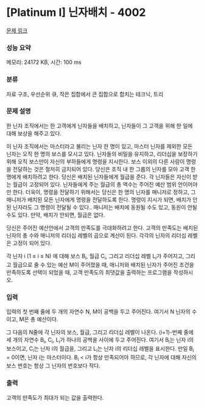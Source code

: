 # [Platinum I] 닌자배치 - 4002 

[문제 링크](https://www.acmicpc.net/problem/4002) 

### 성능 요약

메모리: 24172 KB, 시간: 100 ms

### 분류

자료 구조, 우선순위 큐, 작은 집합에서 큰 집합으로 합치는 테크닉, 트리

### 문제 설명

<p>한 닌자 조직에서는 한 고객에게 닌자들을 배치하고, 닌자들이 그 고객을 위해 한 일에 대해 보상을 해주고 있다. </p>

<p>이 닌자 조직에서는 마스터라고 불리는 닌자 한 명이 있고, 마스터 닌자를 제외한 모든 닌자는 오직 한 명의 보스를 모시고 있다. 닌자들의 비밀을 유지하고, 리더십을 보장하기 위해 오직 보스만이 자신의 부하들에게 명령을 지시한다. 보스 이외의 다른 사람이 명령을 전달하는 것은 철저히 금지되어 있다. 당신은 조직 내 한 그룹의 닌자를 모아 고객 한 명에게 배치하려고 한다. 당신은 배치된 닌자들에게 월급을 준다. 각 닌자들은 자신이 받는 월급이 고정되어 있다. 닌자들에게 주는 월급의 총 액수는 주어진 예산 범위 안이어야만 한다. 더욱이, 명령을 전달하기 위해서는 당신은 한 명의 닌자를 매니저로 정하고, 그 매니저가 배치된 모든 닌자에게 명령을 전달하도록 한다. 명령이 지시가 되면, 배치가 안 된 닌자라도 그 명령이 전달될 수 있다.. 매니저는 배치에 동원될 수도 있고, 동원이 안될 수도 있다. 만약, 배치가 안되면, 월급은 없다.</p>

<p>당신은 주어진 예산안에서 고객의 만족도를 극대화하려고 한다. 고객의 만족도는 배치된 닌자의 총 수와 매니저의 리더십 레벨의 곱으로 계산이 된다. 각각의 닌자의 리더십 레벨은 고정이 되어 있다.</p>

<p>각 닌자 i (1 ≤ i ≤ N) 에 대해 보스 B<sub>i</sub>, 월급 C<sub>i</sub>, 그리고 리더십 레벨 L<sub>i</sub>가 주어지고, 그리고 월급으로 줄 수 있는 예산 M이 주어졌을 때, 매니저와 배치된 닌자가 주어진 조건을 만족하도록 선택이 되었을 때, 고객 만족도의 최댓값을 출력하는 프로그램을 작성하시오. </p>

### 입력 

 <p>입력의 첫 번째 줄에 두 개의 자연수 N, M이 공백을 두고 주어진다. 여기서 N 닌자의 수이고, M은 총 예산이다.</p>

<p>그 다음의 N줄에 각 닌자의 보스, 월급, 그리고 리더십 레벨이 나온다. (i+1)-번째 줄에 세 개의 자연수 B<sub>i</sub>, C<sub>i</sub>, L<sub>i</sub>가 하나의 공백을 사이에 두고 주어진다. 여기서 B<sub>i</sub>는 닌자 i의 보스이고, C<sub>i</sub>는 닌자 i의 월급을, 그리고 L<sub>i</sub>는 닌자 i의 리더십 레벨을 표시한다. 만일 B<sub>i</sub> = 0이면, 닌자 i는 마스터이다. B<sub>i</sub> < i가 항상 만족되어야 하므로, 각 닌자에 대해 자신의 보스 번호는 항상 그 닌자의 번호보다 작다.</p>

### 출력 

 <p>고객의 만족도가 최대가 되는 값을 출력한다.</p>


